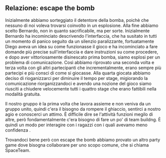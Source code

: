 ## Relazione: escape the bomb

Inizialmente abbiamo sorteggiato il detentore della bomba, poichè che nessuno
di noi voleva trovarsi coinvolto in un esplosione. Alla fine abbiamo scelto
Bernardo, non in quanto sacrificabile, ma per sorte. Inizialmente Bernardo ha
incominciato descrivendo l'interfaccia, che ha susitato in tutti un momento di
panico seguito da un silenzio paralizzante, fortuatamente Diego aveva un idea
su come funzionasse il gioco e ha incominciato a fare domande più precise
sull'interfaccia e dare instruzioni su come procedere, e dopo aver
vittoriosamente disinescato prima bomba, siamo esplosi per un problema di
comunicazione. Così abbiamo riprovato una seconda volta e terza volta con gli
altri partecipanti che incrementalmente, erano sempre più partecipi e più
consci di come si giocasse. Alla quarta giocata abbiamo deciso di rioganizzarci
per diminuire il tempo per stage, migiorando la comunicazione riorganizzandoci
e avendo una nozione del gioco siamo riusciti a chiudere velocemente tutti i
quattro stage che erano fattibili nella modalità gratuita.

Il nostro gruppo è la prima volta che lavora assieme e non veniva da un gruppo
unito, quindi c'era il bisogno da rompere il ghiaccio, sentirci a nostro
agio e conoscerci un attimo. È difficile dire se l'attività funzioni megilo di
altre, però fondamentalmente c'era bisogno di fare un po' di team buildng. 
È quindi un modo per interagire con i ragazzi con i quali avevamo meno confidenza .


Trovandoci bene però con escape the bomb abbiamo provato un altro party game
dove bisogna collaborare per uno scopo comune, che si chiama SpaceTeam.
